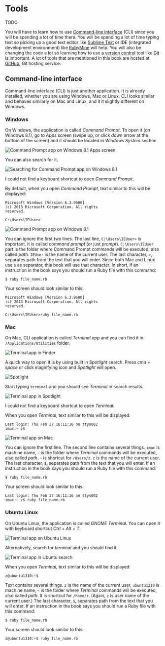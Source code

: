 # Tools

TODO

You will have to learn how to use [Command-line interface](https://en.wikipedia.org/wiki/Command-line_interface) (CLI) since you will be spending a lot of time there. You will be spending a lot of time typing text so picking up a good text editor like [Sublime Text](http://www.sublimetext.com/3) or IDE (integrated development environment) like [RubyMine](http://www.jetbrains.com/ruby) will help. You will also be changing the code a lot so learning how to use a [version control](https://en.wikipedia.org/wiki/Revision_control) tool like [Git](http://git-scm.com) is important. A lot of tools that are mentioned in this book are hosted at [GitHub](https://github.com), Git hosting service.

##  Command-line interface

Command-line interface (CLI) is just another application. It is already installed, whether you are using Windows, Mac or Linux. CLI looks similar and behaves similarly on Mac and Linux, and it it slightly different on Windows.

### Windows

On Windows, the application is called *Command Prompt*. To open it (on Windows 8.1), go to *Apps* screen (swipe up, or click *down* arrow at the bottom of the screen) and it should be located in *Windows System* section.

![*Command Prompt* app on Windows 8.1 *Apps* screen](https://raw.githubusercontent.com/watir/watirbook/master/manuscript/images/main/tools_cli_windows_apps_command_prompt.png)

You can also search for it.

![Searching for *Command Prompt* app on Windows 8.1](https://raw.githubusercontent.com/watir/watirbook/master/manuscript/images/main/tools_cli_windows_search_command_prompt.png)

I could not find a keyboard shortcut to open *Command Prompt*.

By default, when you open *Command Prompt*, text similar to this will be displayed:

    Microsoft Windows [Version 6.3.9600]
    (c) 2013 Microsoft Corporation. All rights
    reserved.

    C:\Users\IEUser>

![*Command Prompt* app on Windows 8.1](https://raw.githubusercontent.com/watir/watirbook/master/manuscript/images/main/tools_cli_windows_command_prompt.png)

You can ignore the first two lines. The last line, `C:\Users\IEUser>` is important. It is called *command prompt* (or just *prompt*). `C:\Users\IEUser` part is the folder where Command Prompt commands will be executed, also called *path*. `IEUser` is the name of the current user. The last character, `>`, separates path from the text that you will enter. Since both Mac and Linux use `$` as separator, this book will use that character. In short, if an instruction in the book says you should run a Ruby file with this command:

    $ ruby file_name.rb

Your screen should look similar to this:

    Microsoft Windows [Version 6.3.9600]
    (c) 2013 Microsoft Corporation. All rights
    reserved.

    C:\Users\IEUser>ruby file_name.rb

### Mac

On Mac, CLI application is called *Terminal.app* and you can find it in `/Applications/Utilities` folder.

![`Terminal.app` in *Finder*](https://raw.githubusercontent.com/watir/watirbook/master/manuscript/images/main/tools_cli_mac_finder.png)

A quick way to open it is by using built in *Spotlight* search. Press *cmd + space* or click magnifying icon and *Spotlight* will open.

![Spotlight](https://raw.githubusercontent.com/watir/watirbook/master/manuscript/images/main/tools_cli_mac_spotlight.png)

Start typing `terminal` and you should see *Terminal* in search results.

![*Terminal* app in *Spotlight*](https://raw.githubusercontent.com/watir/watirbook/master/manuscript/images/main/tools_cli_mac_spotlight_terminal.png)

I could not find a keyboard shortcut to open *Terminal*.

When you open *Terminal*, text similar to this will be displayed:

    Last login: Thu Feb 27 16:11:16 on ttys002
    imac:~ z$

![*Terminal* app on Mac](https://raw.githubusercontent.com/watir/watirbook/master/manuscript/images/main/tools_cli_mac_terminal.png)

You can ignore the first line. The second line contains several things. `imac` is machine name, `~` is the folder where *Terminal* commands will be executed, also called *path*. `~` is shortcut for `/Users/z`. `z` is the name of the current user. The last character, `$`, separates path from the text that you will enter. If an instruction in the book says you should run a Ruby file with this command:

    $ ruby file_name.rb

Your screen should look similar to this:

    Last login: Thu Feb 27 16:11:16 on ttys002
    imac:~ z$ ruby file_name.rb

### Ubuntu Linux

On Ubuntu Linux, the application is called *GNOME Terminal*. You can open it with keyboard shortcut *Ctrl + Alt + T*.

![*Terminal* app on Ubuntu Linux](https://raw.githubusercontent.com/watir/watirbook/master/manuscript/images/main/tools_cli_ubuntu_terminal.png)

Alternatively, search for *terminal* and you should find it.

![*Terminal* app in Ubuntu search](https://raw.githubusercontent.com/watir/watirbook/master/manuscript/images/main/tools_cli_ubuntu_search_terminal.png)

When you open *Terminal*, text similar to this will be displayed:

    z@ubuntu1310:~$

Text contains several things. `z` is the name of the current user, `ubuntu1310` is machine name, `~` is the folder where *Terminal* commands will be executed, also called *path*. It is shortcut for `/home/z`. (Again, `z` is user name of the current user.) The last character, `$`, separates path from the text that you will enter. If an instruction in the book says you should run a Ruby file with this command:

    $ ruby file_name.rb

Your screen should look similar to this:

    z@ubuntu1310:~$ ruby file_name.rb

